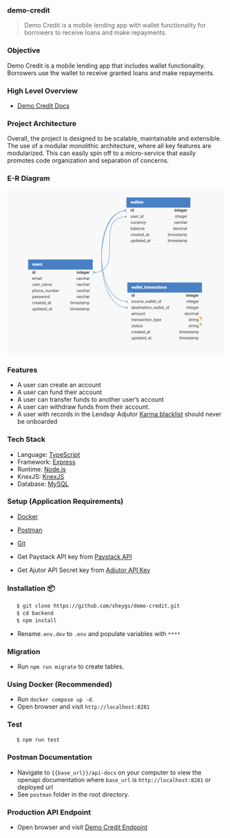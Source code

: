 ### demo-credit

> Demo Credit is a mobile lending app with wallet functionality for borrowers to receive loans and make repayments.

### Objective

Demo Credit is a mobile lending app that includes wallet functionality. Borrowers use the wallet to receive granted loans and make repayments.

### High Level Overview

- [Demo Credit Docs](https://www.notion.so/Demo-Credit-acb077a3a22141e7b3dc5e01c92b5158)

### Project Architecture

Overall, the project is designed to be scalable, maintainable and extensible. The use of a modular monolithic architecture, where all key features are modularized. This can easily spin off to a micro-service that easily promotes code organization and separation of concerns.

### E-R Diagram

![E-R Diagram](./demo-credit-E-R-diagram.png)

### Features

- A user can create an account
- A user can fund their account
- A user can transfer funds to another user’s account
- A user can withdraw funds from their account.
- A user with records in the Lendsqr Adjutor [Karma blacklist](https://api.adjutor.io/) should never be onboarded

### Tech Stack

- Language: [TypeScript](https://www.typescriptlang.org/)
- Framework: [Express](https://expressjs.com/)
- Runtime: [Node.js](https://nodejs.org/en)
- KnexJS: [KnexJS](https://knexjs.org/)
- Database: [MySQL](https://www.mysql.com/)

### Setup (Application Requirements)

- [Docker](https://www.docker.com/)
- [Postman](https://www.postman.com/downloads/)
- [Git](https://git-scm.com/downloads)

- Get Paystack API key from [Paystack API](https://paystack.com/gh/developers?q=/developers)
- Get Ajutor API Secret key from [Adjutor API Key](https://app.adjutor.io/signup?source=adjutor-api-documentation)

### Installation 📦

```bash
   $ git clone https://github.com/sheygs/demo-credit.git
   $ cd backend
   $ npm install
```

- Rename`.env.dev` to `.env` and populate variables with `****`

### Migration

- Run `npm run migrate` to create tables.

### Using Docker (Recommended)

- Run `docker compose up -d`.
- Open browser and visit `http://localhost:8281`

### Test

```bash
   $ npm run test
```

### Postman Documentation

- Navigate to `{{base_url}}/api-docs` on your computer to view the openapi documentation
  where `base_url` is `http://localhost:8281` or deployed url
- See `postman` folder in the root directory.

### Production API Endpoint

- Open browser and visit [Demo Credit Endpoint](https://olusegun-ekoh-lendsqr-be-test-production.up.railway.app/)
